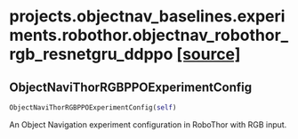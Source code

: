 # projects.objectnav_baselines.experiments.robothor.objectnav_robothor_rgb_resnetgru_ddppo [[source]](https://github.com/allenai/embodied-rl/tree/master/projects/objectnav_baselines/experiments/robothor/objectnav_robothor_rgb_resnetgru_ddppo.py)

## ObjectNaviThorRGBPPOExperimentConfig
```python
ObjectNaviThorRGBPPOExperimentConfig(self)
```
An Object Navigation experiment configuration in RoboThor with RGB
input.
